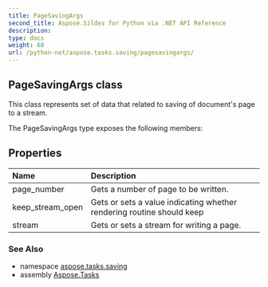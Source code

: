```yaml
---
title: PageSavingArgs
second_title: Aspose.Sildes for Python via .NET API Reference
description: 
type: docs
weight: 60
url: /python-net/aspose.tasks.saving/pagesavingargs/
---
```


## PageSavingArgs class

This class represents set of data that related to saving of document's page to a stream.

The PageSavingArgs type exposes the following members:
## Properties
| Name | Description |
| :- | :- |
|page_number|Gets a number of page to be written.|
|keep_stream_open|Gets or sets a value indicating whether rendering routine should keep|
|stream|Gets or sets a stream for writing a page.|

### See Also

* namespace [aspose.tasks.saving](../../aspose.tasks.saving/)
* assembly [Aspose.Tasks](/tasks/python-net/)

